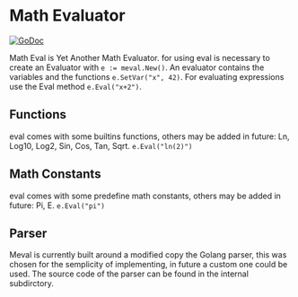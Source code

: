 # Math Evaluator
[![GoDoc](https://godoc.org/github.com/gSpera/meval?status.svg)](https://godoc.org/github.com/gSpera/meval)

Math Eval is Yet Another Math Evaluator.
for using eval is necessary to create an Evaluator with
`e := meval.New()`.
An evaluator contains the variables and the functions
```e.SetVar("x", 42)```.
For evaluating expressions use the Eval method
```e.Eval("x+2")```.

## Functions
eval comes with some builtins functions, others may be added in future:
Ln, Log10, Log2, Sin, Cos, Tan, Sqrt.
`e.Eval("ln(2)")`

## Math Constants
eval comes with some predefine math constants, others may be added in future:
Pi, E.
`e.Eval("pi")`

## Parser
Meval is currently built around a modified copy the Golang parser, this was chosen for the semplicity of implementing,
in future a custom one could be used. The source code of the parser can be found in the internal subdirctory.
